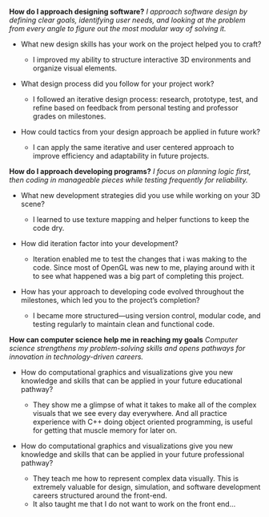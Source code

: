 **How do I approach designing software?**
_I approach software design by defining clear goals, identifying user needs, and looking at the problem from every angle to figure out the most modular way of solving it._

- What new design skills has your work on the project helped you to craft?
  - I improved my ability to structure interactive 3D environments and organize visual elements.

- What design process did you follow for your project work?
  - I followed an iterative design process: research, prototype, test, and refine based on feedback from personal testing and professor grades on milestones.

- How could tactics from your design approach be applied in future work?
  - I can apply the same iterative and user centered approach to improve efficiency and adaptability in future projects.

**How do I approach developing programs?**
_I focus on planning logic first, then coding in manageable pieces while testing frequently for reliability._

- What new development strategies did you use while working on your 3D scene?
  - I learned to use texture mapping and helper functions to keep the code dry. 

- How did iteration factor into your development?
  - Iteration enabled me to test the changes that i was making to the code. Since most of OpenGL was new to me, playing around with it to see what happened was a big part of completing this project. 
- How has your approach to developing code evolved throughout the milestones, which led you to the project’s completion?
  - I became more structured—using version control, modular code, and testing regularly to maintain clean and functional code.

**How can computer science help me in reaching my goals**
_Computer science strengthens my problem-solving skills and opens pathways for innovation in technology-driven careers._

- How do computational graphics and visualizations give you new knowledge and skills that can be applied in your future educational pathway?
  -  They show me a glimpse of what it takes to make all of the complex visuals that we see every day everywhere. And all practice experience with C++ doing object oriented programming, is useful for getting that muscle memory for later on. 

- How do computational graphics and visualizations give you new knowledge and skills that can be applied in your future professional pathway?
  - They teach me how to represent complex data visually. This is extremely valuable for design, simulation, and software development careers structured around the front-end.
  - It also taught me that I do not want to work on the front end...
    
